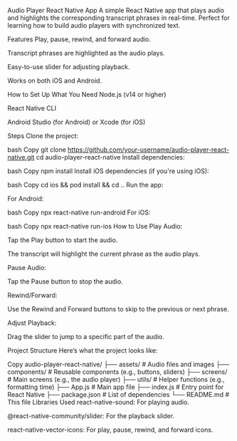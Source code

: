 Audio Player React Native App
A simple React Native app that plays audio and highlights the corresponding transcript phrases in real-time. Perfect for learning how to build audio players with synchronized text.

Features
Play, pause, rewind, and forward audio.

Transcript phrases are highlighted as the audio plays.

Easy-to-use slider for adjusting playback.

Works on both iOS and Android.

How to Set Up
What You Need
Node.js (v14 or higher)

React Native CLI

Android Studio (for Android) or Xcode (for iOS)

Steps
Clone the project:

bash
Copy
git clone https://github.com/your-username/audio-player-react-native.git
cd audio-player-react-native
Install dependencies:

bash
Copy
npm install
Install iOS dependencies (if you're using iOS):

bash
Copy
cd ios && pod install && cd ..
Run the app:

For Android:

bash
Copy
npx react-native run-android
For iOS:

bash
Copy
npx react-native run-ios
How to Use
Play Audio:

Tap the Play button to start the audio.

The transcript will highlight the current phrase as the audio plays.

Pause Audio:

Tap the Pause button to stop the audio.

Rewind/Forward:

Use the Rewind and Forward buttons to skip to the previous or next phrase.

Adjust Playback:

Drag the slider to jump to a specific part of the audio.

Project Structure
Here’s what the project looks like:

Copy
audio-player-react-native/
├── assets/                  # Audio files and images
├── components/              # Reusable components (e.g., buttons, sliders)
├── screens/                 # Main screens (e.g., the audio player)
├── utils/                   # Helper functions (e.g., formatting time)
├── App.js                   # Main app file
├── index.js                 # Entry point for React Native
├── package.json             # List of dependencies
└── README.md                # This file
Libraries Used
react-native-sound: For playing audio.

@react-native-community/slider: For the playback slider.

react-native-vector-icons: For play, pause, rewind, and forward icons.